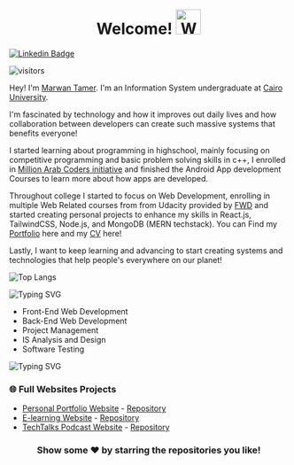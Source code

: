 <h1 align="center"> Welcome! <img src="https://raw.githubusercontent.com/nixin72/nixin72/master/wave.gif" 
         alt="Waving hand animated gif"
         height="45"
         width="45" /> </h1>


[![Linkedin Badge](https://img.shields.io/badge/-MarwanTamer-blue?style=flat-square&logo=Linkedin&logoColor=white&link=[https://www.linkedin.com/in/marwan-tamer/)](https://www.linkedin.com/in/marwan-tamer/)

![visitors](https://visitor-badge.laobi.icu/badge?page_id=thetimelord777&right_color=green)

Hey! I'm [Marwan Tamer](https://marwantamer.netlify.app/). I'm an Information System undergraduate at [Cairo University](https://cu.edu.eg/Home).

I'm fascinated by technology and how it improves out daily lives and how collaboration between developers can create such massive systems that benefits everyone!

I started learning about programming in highschool, mainly focusing on competitive programming and basic problem solving skills in c++, I enrolled in [Million Arab Coders initiative](https://www.udacity.com/mena/one-million-arab-coders/en) and finished the Android App development Courses to learn more about how apps are developed.

Throughout college I started to focus on Web Development, enrolling in multiple Web Related courses from from Udacity provided by [FWD](https://egfwd.com/) and started creating personal projects to enhance my skills in React.js, TailwindCSS, Node.js, and MongoDB (MERN techstack).
You can Find my [Portfolio](https://marwantamer.netlify.app/) here and my [CV](https://drive.google.com/file/d/1ny2NWh79BNSot29rlo0teJ_Q_Kyk7nej/view?usp=sharing) here!

Lastly, I want to keep learning and advancing to start creating systems and technologies that help people's everywhere on our planet!

![Top Langs](https://github-readme-stats.vercel.app/api/top-langs/?username=thetimelord777&layout=compact&title_color=fff&icon_color=f9f9f9&text_color=9f9f9f&bg_color=151515)


![Typing SVG](https://readme-typing-svg.herokuapp.com?size=50&duration=4000&vCenter=true&multiline=true&width=1000&height=100&pause=2000&lines=I’m+currently+learning:)

- Front-End Web Development
- Back-End Web Development
- Project Management
- IS Analysis and Design
- Software Testing


![Typing SVG](https://readme-typing-svg.herokuapp.com?size=50&duration=4000&vCenter=true&multiline=true&width=1000&height=100&pause=2000&lines=👨🏻‍💻+Projects+I+made:)

### 🌐	Full Websites Projects

- [Personal Portfolio Website](https://marwantamer.netlify.app/) - [Repository](https://github.com/thetimelord777/Portfolio)
- [E-learning Website](https://udacity-mimic.netlify.app//) - [Repository](https://github.com/thetimelord777/udacity-mimic)
- [TechTalks Podcast Website](https://tech-talks-mt.netlify.app//) - [Repository](https://github.com/thetimelord777/TechTalks-Website)


<div align="center">

### Show some ❤️ by starring the repositories you like!

</div>



<!--
**thetimelord777/thetimelord777** is a ✨ _special_ ✨ repository because its `README.md` (this file) appears on your GitHub profile.

Here are some ideas to get you started:

- 🔭 I’m currently working on ...
- 🌱 I’m currently learning ...
- 👯 I’m looking to collaborate on ...
- 🤔 I’m looking for help with ...
- 💬 Ask me about ...
- 📫 How to reach me: ...
- 😄 Pronouns: ...
- ⚡ Fun fact: ...
-->
